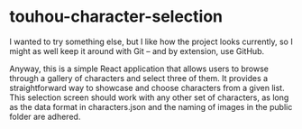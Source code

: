# touhou-character-selection
I wanted to try something else, but I like how the project looks currently, so I might as well keep it around with Git – and by extension, use GitHub.

Anyway, this is a simple React application that allows users to browse through a gallery of characters and select three of them. It provides a straightforward way to showcase and choose characters from a given list. This selection screen should work with any other set of characters, as long as the data format in characters.json and the naming of images in the public folder are adhered.
